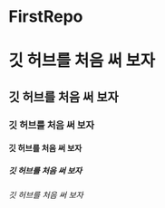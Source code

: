 # FirstRepo

# 깃 허브를 처음 써 보자

## 깃 허브를 처음 써 보자

### 깃 허브를 처음 써 보자

#### 깃 허브를 처음 써 보자

##### 깃 허브를 처음 써 보자

###### 깃 허브를 처음 써 보자
